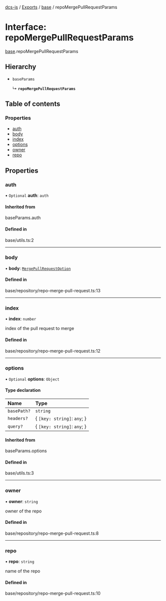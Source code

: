 [dcs-js](../README.md) / [Exports](../modules.md) / [base](../modules/base.md) / repoMergePullRequestParams

# Interface: repoMergePullRequestParams

[base](../modules/base.md).repoMergePullRequestParams

## Hierarchy

- `baseParams`

  ↳ **`repoMergePullRequestParams`**

## Table of contents

### Properties

- [auth](base.repoMergePullRequestParams.md#auth)
- [body](base.repoMergePullRequestParams.md#body)
- [index](base.repoMergePullRequestParams.md#index)
- [options](base.repoMergePullRequestParams.md#options)
- [owner](base.repoMergePullRequestParams.md#owner)
- [repo](base.repoMergePullRequestParams.md#repo)

## Properties

### <a id="auth" name="auth"></a> auth

• `Optional` **auth**: `auth`

#### Inherited from

baseParams.auth

#### Defined in

base/utils.ts:2

___

### <a id="body" name="body"></a> body

• **body**: [`MergePullRequestOption`](base.MergePullRequestOption.md)

#### Defined in

base/repository/repo-merge-pull-request.ts:13

___

### <a id="index" name="index"></a> index

• **index**: `number`

index of the pull request to merge

#### Defined in

base/repository/repo-merge-pull-request.ts:12

___

### <a id="options" name="options"></a> options

• `Optional` **options**: `Object`

#### Type declaration

| Name | Type |
| :------ | :------ |
| `basePath?` | `string` |
| `headers?` | { `[key: string]`: `any`;  } |
| `query?` | { `[key: string]`: `any`;  } |

#### Inherited from

baseParams.options

#### Defined in

base/utils.ts:3

___

### <a id="owner" name="owner"></a> owner

• **owner**: `string`

owner of the repo

#### Defined in

base/repository/repo-merge-pull-request.ts:8

___

### <a id="repo" name="repo"></a> repo

• **repo**: `string`

name of the repo

#### Defined in

base/repository/repo-merge-pull-request.ts:10
